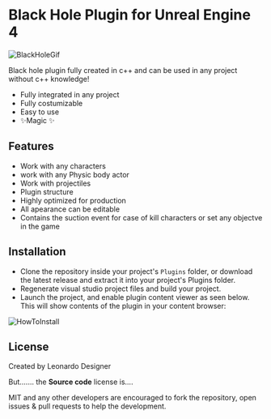 # Black Hole Plugin for Unreal Engine 4


![BlackHoleGif](https://user-images.githubusercontent.com/12305857/131715339-1e3d8a8a-ad60-43bd-827b-bfe3d2502658.gif)


Black hole plugin fully created in c++ and can be used in any project without c++ knowledge!

- Fully integrated in any project
- Fully costumizable
- Easy to use
- ✨Magic ✨

## Features

- Work with any characters
- work with any Physic body actor
- Work with projectiles
- Plugin structure
- Highly optimized for production
- All apearance can be editable
- Contains the suction event for case of kill characters or set any objectve in the game


## Installation


* Clone the repository inside your project's `Plugins` folder, or download the latest release and extract it into your project's Plugins folder.
* Regenerate visual studio project files and build your project.
* Launch the project, and enable plugin content viewer as seen below. This will show contents of the plugin in your content browser:

![HowToInstall](https://user-images.githubusercontent.com/12305857/131716253-3538efce-1d15-41d4-99e5-30af8bd54018.png)


## License

Created by Leonardo Designer

But....... the **Source code** license is....

MIT and any other developers are encouraged to fork the repository, open issues & pull requests to help the development.











